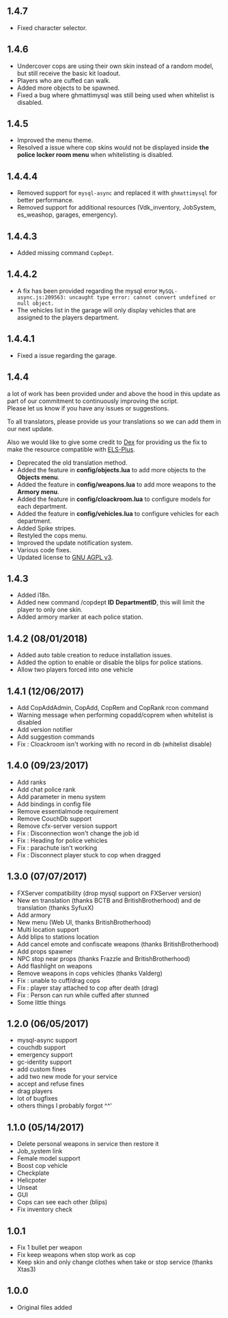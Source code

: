 ## 1.4.7
* Fixed character selector.

## 1.4.6
* Undercover cops are using their own skin instead of a random model, but still receive the basic kit loadout.
* Players who are cuffed can walk.
* Added more objects to be spawned.
* Fixed a bug where ghmattimysql was still being used when whitelist is disabled.

## 1.4.5
* Improved the menu theme.
* Resolved a issue where cop skins would not be displayed inside **the police locker room menu** when whitelisting is disabled.

## 1.4.4.4
* Removed support for `mysql-async` and replaced it with `ghmattimysql` for better performance.
* Removed support for additional resources (Vdk_inventory, JobSystem, es_weashop, garages, emergency).

## 1.4.4.3
* Added missing command `CopDept`.

## 1.4.4.2
* A fix has been provided regarding the mysql error `MySQL-async.js:209563: uncaught type error: cannot convert undefined or null object.`
* The vehicles list in the garage will only display vehicles that are assigned to the players department.

## 1.4.4.1
* Fixed a issue regarding the garage.

## 1.4.4
a lot of work has been provided under and above the hood in this update as part of our commitment to continuously improving the script.    
Please let us know if you have any issues or suggestions.    
    
To all translators, please provide us your translations so we can add them in our next update.    
    
Also we would like to give some credit to [Dex](https://github.com/dexslab) for providing us the fix to make the resource compatible with [ELS-Plus](https://github.com/friendsincode/ELS-Plus).

* Deprecated the old translation method.
* Added the feature in **config/objects.lua** to add more objects to the **Objects menu**.
* Added the feature in **config/weapons.lua** to add more weapons to the **Armory menu**.
* Added the feature in **config/cloackroom.lua** to configure models for each department.
* Added the feature in **config/vehicles.lua** to configure vehicles for each department.
* Added Spike stripes.
* Restyled the cops menu.
* Improved the update notification system.
* Various code fixes.
* Updated license to [GNU AGPL v3](LICENSE).

## 1.4.3
* Added i18n.
* Added new command /copdept **ID** **DepartmentID**, this will limit the player to only one skin.
* Added armory marker at each police station.

## 1.4.2 (08/01/2018)
* Added auto table creation to reduce installation issues.
* Added the option to enable or disable the blips for police stations.
* Allow two players forced into one vehicle

## 1.4.1 (12/06/2017)
* Add CopAddAdmin, CopAdd, CopRem and CopRank rcon command
* Warning message when performing copadd/coprem when whitelist is disabled
* Add version notifier
* Add suggestion commands
* Fix : Cloackroom isn't working with no record in db (whitelist disable)

## 1.4.0 (09/23/2017)
* Add ranks
* Add chat police rank
* Add parameter in menu system
* Add bindings in config file
* Remove essentialmode requirement
* Remove CouchDb support
* Remove cfx-server version support
* Fix : Disconnection won't change the job id
* Fix : Heading for police vehicles
* Fix : parachute isn't working
* Fix : Disconnect player stuck to cop when dragged

## 1.3.0 (07/07/2017)
* FXServer compatibility (drop mysql support on FXServer version)
* New en translation (thanks BCTB and BritishBrotherhood) and de translation (thanks SyfuxX)
* Add armory
* New menu (Web UI, thanks BritishBrotherhood)
* Multi location support
* Add blips to stations location
* Add cancel emote and confiscate weapons (thanks BritishBrotherhood)
* Add props spawner
* NPC stop near props (thanks Frazzle and BritishBrotherhood)
* Add flashlight on weapons
* Remove weapons in cops vehicles (thanks Valderg)
* Fix : unable to cuff/drag cops
* Fix : player stay attached to cop after death (drag)
* Fix : Person can run while cuffed after stunned
* Some little things

## 1.2.0 (06/05/2017)
* mysql-async support
* couchdb support
* emergency support
* gc-identity support
* add custom fines
* add two new mode for your service
* accept and refuse fines
* drag players
* lot of bugfixes
* others things I probably forgot ^^'

## 1.1.0 (05/14/2017)
* Delete personal weapons in service then restore it
* Job_system link
* Female model support
* Boost cop vehicle
* Checkplate
* Helicpoter
* Unseat
* GUI
* Cops can see each other (blips)
* Fix inventory check

## 1.0.1
* Fix 1 bullet per weapon
* Fix keep weapons when stop work as cop
* Keep skin and only change clothes when take or stop service (thanks Xtas3)

## 1.0.0
* Original files added
